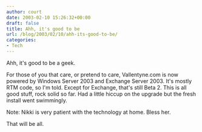 ```yaml
---
author: court
date: 2003-02-10 15:26:32+00:00
draft: false
title: Ahh, it's good to be
url: /blog/2003/02/10/ahh-its-good-to-be/
categories:
- Tech
---
```


Ahh, it's good to be a geek.

For those of you that care, or pretend to care, Vallentyne.com is now powered by Windows Server 2003 and Exchange Server 2003.  It's mostly RTM code, so I'm told.  Except for Exchange, that's still Beta 2.  This is all good stuff, rock solid so far.  Had a little hiccup on the upgrade but the fresh install went swimmingly.

Note:  Nikki is very patient with the technology at home.  Bless her.

That will be all.

